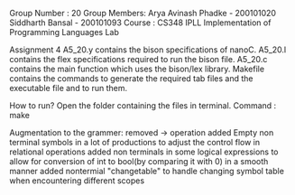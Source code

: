 Group Number : 20
Group Members: Arya Avinash Phadke - 200101020
               Siddharth Bansal    - 200101093
Course : CS348 IPLL Implementation of Programming Languages Lab


Assignment 4
A5_20.y contains the bison specifications of nanoC.
A5_20.l contains the flex specifications required to run the bison file.
A5_20.c contains the main function which uses the bison/lex library.
Makefile contains the commands to generate the required tab files and the executable file and to run them.

How to run?
Open the folder containing the files in terminal. 
Command : make  


Augmentation to the grammer:
    removed -> operation
    added Empty non terminal symbols in a lot of productions to adjust the control flow in relational operations
    added non terminals in some logical expressions to allow for conversion of int to bool(by comparing it with 0) in a smooth manner
    added nontermial "changetable" to handle changing symbol table when encountering different scopes